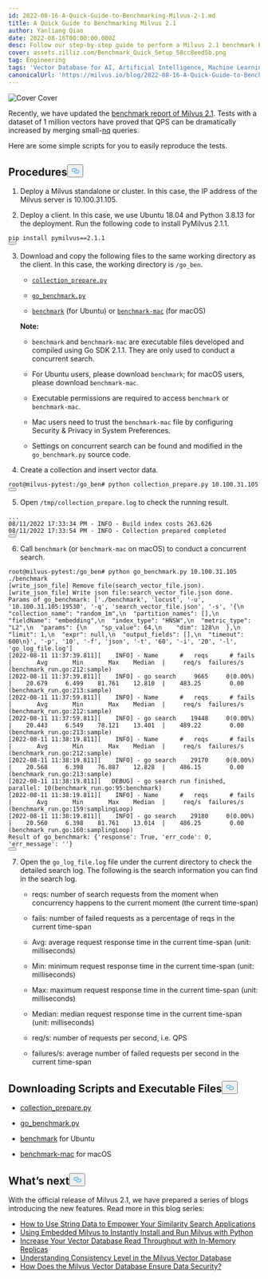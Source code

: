 ```yaml
---
id: 2022-08-16-A-Quick-Guide-to-Benchmarking-Milvus-2-1.md
title: A Quick Guide to Benchmarking Milvus 2.1
author: Yanliang Qiao
date: 2022-08-16T00:00:00.000Z
desc: Follow our step-by-step guide to perform a Milvus 2.1 benchmark by yourself.
cover: assets.zilliz.com/Benchmark_Quick_Setup_58cc8eed5b.png
tag: Engineering
tags: 'Vector Database for AI, Artificial Intelligence, Machine Learning'
canonicalUrl: 'https://milvus.io/blog/2022-08-16-A-Quick-Guide-to-Benchmarking-Milvus-2-1.md'
---
```

<p>
  <span class="img-wrapper">
    <img translate="no" src="https://assets.zilliz.com/Benchmark_Quick_Setup_58cc8eed5b.png" alt="Cover" class="doc-image" id="cover" />
    <span>Cover</span>
  </span>
</p>
<p>Recently, we have updated the <a href="https://milvus.io/docs/v2.1.x/benchmark.md">benchmark report of Milvus 2.1</a>. Tests with a dataset of 1 million vectors have proved that QPS can be dramatically increased by merging small-<a href="https://milvus.io/docs/v2.1.x/benchmark.md#Terminology">nq</a> queries.</p>
<p>Here are some simple scripts for you to easily reproduce the tests.</p>
<h2 id="Procedures" class="common-anchor-header">Procedures<button data-href="#Procedures" class="anchor-icon" translate="no">
      <svg translate="no"
        aria-hidden="true"
        focusable="false"
        height="20"
        version="1.1"
        viewBox="0 0 16 16"
        width="16"
      >
        <path
          fill="#0092E4"
          fill-rule="evenodd"
          d="M4 9h1v1H4c-1.5 0-3-1.69-3-3.5S2.55 3 4 3h4c1.45 0 3 1.69 3 3.5 0 1.41-.91 2.72-2 3.25V8.59c.58-.45 1-1.27 1-2.09C10 5.22 8.98 4 8 4H4c-.98 0-2 1.22-2 2.5S3 9 4 9zm9-3h-1v1h1c1 0 2 1.22 2 2.5S13.98 12 13 12H9c-.98 0-2-1.22-2-2.5 0-.83.42-1.64 1-2.09V6.25c-1.09.53-2 1.84-2 3.25C6 11.31 7.55 13 9 13h4c1.45 0 3-1.69 3-3.5S14.5 6 13 6z"
        ></path>
      </svg>
    </button></h2><ol>
<li><p>Deploy a Milvus standalone or cluster. In this case, the IP address of the Milvus server is 10.100.31.105.</p></li>
<li><p>Deploy a client. In this case, we use Ubuntu 18.04 and Python 3.8.13 for the deployment. Run the following code to install PyMilvus 2.1.1.</p></li>
</ol>
<pre><code translate="no">pip install pymilvus==2.1.1
<button class="copy-code-btn"></button></code></pre>
<ol start="3">
<li><p>Download and copy the following files to the same working directory as the client. In this case, the working directory is <code translate="no">/go_ben</code>.</p>
<ul>
<li><p><a href="https://github.com/milvus-io/milvus-tools/blob/main/benchmark/collection_prepare.py"><code translate="no">collection_prepare.py</code></a></p></li>
<li><p><a href="https://github.com/milvus-io/milvus-tools/blob/main/benchmark/go_benchmark.py"><code translate="no">go_benchmark.py</code></a></p></li>
<li><p><a href="https://github.com/milvus-io/milvus-tools/blob/main/benchmark/benchmark"><code translate="no">benchmark</code></a> (for Ubuntu) or <a href="https://github.com/milvus-io/milvus-tools/blob/main/benchmark/benchmark-mac"><code translate="no">benchmark-mac</code></a> (for macOS)</p></li>
</ul>
<p><strong>Note:</strong></p>
<ul>
<li><p><code translate="no">benchmark</code> and <code translate="no">benchmark-mac</code> are executable files developed and compiled using Go SDK 2.1.1. They are only used to conduct a concurrent search.</p></li>
<li><p>For Ubuntu users, please download <code translate="no">benchmark</code>; for macOS users, please download <code translate="no">benchmark-mac</code>.</p></li>
<li><p>Executable permissions are required to access <code translate="no">benchmark</code> or <code translate="no">benchmark-mac</code>.</p></li>
<li><p>Mac users need to trust the <code translate="no">benchmark-mac</code> file by configuring Security &amp; Privacy in System Preferences.</p></li>
<li><p>Settings on concurrent search can be found and modified in the <code translate="no">go_benchmark.py</code> source code.</p></li>
</ul></li>
</ol>
<ol start="4">
<li>Create a collection and insert vector data.</li>
</ol>
<pre><code translate="no">root@milvus-pytest:/go_ben<span class="hljs-comment"># python collection_prepare.py 10.100.31.105 </span>
<button class="copy-code-btn"></button></code></pre>
<ol start="5">
<li>Open <code translate="no">/tmp/collection_prepare.log</code> to check the running result.</li>
</ol>
<pre><code translate="no">...
08/11/2022 17:33:34 PM - INFO - Build index costs 263.626
08/11/2022 17:33:54 PM - INFO - Collection prepared completed
<button class="copy-code-btn"></button></code></pre>
<ol start="6">
<li>Call <code translate="no">benchmark</code> (or <code translate="no">benchmark-mac</code> on macOS) to conduct a concurrent search.</li>
</ol>
<pre><code translate="no">root@milvus-pytest:/go_ben<span class="hljs-meta"># python go_benchmark.py 10.100.31.105 ./benchmark</span>
[<span class="hljs-meta">write_json_file</span>] <span class="hljs-function">Remove <span class="hljs-title">file</span>(<span class="hljs-params">search_vector_file.json</span>).
[write_json_file] Write json <span class="hljs-keyword">file</span>:search_vector_file.json done.
Params of go_benchmark: [&#x27;./benchmark&#x27;, &#x27;locust&#x27;, &#x27;-u&#x27;, &#x27;10.100.31.105:19530&#x27;, &#x27;-q&#x27;, &#x27;search_vector_file.json&#x27;, &#x27;-s&#x27;, &#x27;</span>{\n  <span class="hljs-string">&quot;collection_name&quot;</span>: <span class="hljs-string">&quot;random_1m&quot;</span>,\n  <span class="hljs-string">&quot;partition_names&quot;</span>: [],\n  <span class="hljs-string">&quot;fieldName&quot;</span>: <span class="hljs-string">&quot;embedding&quot;</span>,\n  <span class="hljs-string">&quot;index_type&quot;</span>: <span class="hljs-string">&quot;HNSW&quot;</span>,\n  <span class="hljs-string">&quot;metric_type&quot;</span>: <span class="hljs-string">&quot;L2&quot;</span>,\n  <span class="hljs-string">&quot;params&quot;</span>: {\n    <span class="hljs-string">&quot;sp_value&quot;</span>: <span class="hljs-number">64</span>,\n    <span class="hljs-string">&quot;dim&quot;</span>: <span class="hljs-number">128</span>\n  },\n  <span class="hljs-string">&quot;limit&quot;</span>: <span class="hljs-number">1</span>,\n  <span class="hljs-string">&quot;expr&quot;</span>: <span class="hljs-literal">null</span>,\n  <span class="hljs-string">&quot;output_fields&quot;</span>: [],\n  <span class="hljs-string">&quot;timeout&quot;</span>: <span class="hljs-number">600</span>\n}<span class="hljs-string">&#x27;, &#x27;</span>-p<span class="hljs-string">&#x27;, &#x27;</span><span class="hljs-number">10&#x27;</span>, <span class="hljs-string">&#x27;-f&#x27;</span>, <span class="hljs-string">&#x27;json&#x27;</span>, <span class="hljs-string">&#x27;-t&#x27;</span>, <span class="hljs-string">&#x27;60&#x27;</span>, <span class="hljs-string">&#x27;-i&#x27;</span>, <span class="hljs-string">&#x27;20&#x27;</span>, <span class="hljs-string">&#x27;-l&#x27;</span>, <span class="hljs-string">&#x27;go_log_file.log&#x27;</span>]
[<span class="hljs-meta">2022-08-11 11:37:39.811</span>][    INFO] - Name      <span class="hljs-meta">#   reqs      # fails  |       Avg       Min       Max    Median  |     req/s  failures/s (benchmark_run.go:212:sample)</span>
[<span class="hljs-meta">2022-08-11 11:37:39.811</span>][    INFO] - go search     <span class="hljs-number">9665</span>     <span class="hljs-number">0</span>(<span class="hljs-number">0.00</span>%)  |    <span class="hljs-number">20.679</span>     <span class="hljs-number">6.499</span>    <span class="hljs-number">81.761</span>    <span class="hljs-number">12.810</span>  |    <span class="hljs-number">483.25</span>        <span class="hljs-number">0.00</span> (benchmark_run.go:<span class="hljs-number">213</span>:sample)
[<span class="hljs-meta">2022-08-11 11:37:59.811</span>][    INFO] - Name      <span class="hljs-meta">#   reqs      # fails  |       Avg       Min       Max    Median  |     req/s  failures/s (benchmark_run.go:212:sample)</span>
[<span class="hljs-meta">2022-08-11 11:37:59.811</span>][    INFO] - go search    <span class="hljs-number">19448</span>     <span class="hljs-number">0</span>(<span class="hljs-number">0.00</span>%)  |    <span class="hljs-number">20.443</span>     <span class="hljs-number">6.549</span>    <span class="hljs-number">78.121</span>    <span class="hljs-number">13.401</span>  |    <span class="hljs-number">489.22</span>        <span class="hljs-number">0.00</span> (benchmark_run.go:<span class="hljs-number">213</span>:sample)
[<span class="hljs-meta">2022-08-11 11:38:19.811</span>][    INFO] - Name      <span class="hljs-meta">#   reqs      # fails  |       Avg       Min       Max    Median  |     req/s  failures/s (benchmark_run.go:212:sample)</span>
[<span class="hljs-meta">2022-08-11 11:38:19.811</span>][    INFO] - go search    <span class="hljs-number">29170</span>     <span class="hljs-number">0</span>(<span class="hljs-number">0.00</span>%)  |    <span class="hljs-number">20.568</span>     <span class="hljs-number">6.398</span>    <span class="hljs-number">76.887</span>    <span class="hljs-number">12.828</span>  |    <span class="hljs-number">486.15</span>        <span class="hljs-number">0.00</span> (benchmark_run.go:<span class="hljs-number">213</span>:sample)
[<span class="hljs-meta">2022-08-11 11:38:19.811</span>][   DEBUG] - go search run finished, parallel: <span class="hljs-number">10</span>(benchmark_run.go:<span class="hljs-number">95</span>:benchmark)
[<span class="hljs-meta">2022-08-11 11:38:19.811</span>][    INFO] - Name      <span class="hljs-meta">#   reqs      # fails  |       Avg       Min       Max    Median  |     req/s  failures/s (benchmark_run.go:159:samplingLoop)</span>
[<span class="hljs-meta">2022-08-11 11:38:19.811</span>][    INFO] - go search    <span class="hljs-number">29180</span>     <span class="hljs-number">0</span>(<span class="hljs-number">0.00</span>%)  |    <span class="hljs-number">20.560</span>     <span class="hljs-number">6.398</span>    <span class="hljs-number">81.761</span>    <span class="hljs-number">13.014</span>  |    <span class="hljs-number">486.25</span>        <span class="hljs-number">0.00</span> (benchmark_run.go:<span class="hljs-number">160</span>:samplingLoop)
Result of go_benchmark: {<span class="hljs-string">&#x27;response&#x27;</span>: True, <span class="hljs-string">&#x27;err_code&#x27;</span>: <span class="hljs-number">0</span>, <span class="hljs-string">&#x27;err_message&#x27;</span>: <span class="hljs-string">&#x27;&#x27;</span>} 
<button class="copy-code-btn"></button></code></pre>
<ol start="7">
<li>Open the <code translate="no">go_log_file.log</code> file under the current directory to check the detailed search log. The following is the search information you can find in the search log.
<ul>
<li><p>reqs: number of search requests from the moment when concurrency happens to the current moment (the current time-span)</p></li>
<li><p>fails: number of failed requests as a percentage of reqs in the current time-span</p></li>
<li><p>Avg: average request response time in the current time-span (unit: milliseconds)</p></li>
<li><p>Min: minimum request response time in the current time-span (unit: milliseconds)</p></li>
<li><p>Max: maximum request response time in the current time-span (unit: milliseconds)</p></li>
<li><p>Median: median request response time in the current time-span (unit: milliseconds)</p></li>
<li><p>req/s: number of requests per second, i.e. QPS</p></li>
<li><p>failures/s: average number of failed requests per second in the current time-span</p></li>
</ul></li>
</ol>
<h2 id="Downloading-Scripts-and-Executable-Files" class="common-anchor-header">Downloading Scripts and Executable Files<button data-href="#Downloading-Scripts-and-Executable-Files" class="anchor-icon" translate="no">
      <svg translate="no"
        aria-hidden="true"
        focusable="false"
        height="20"
        version="1.1"
        viewBox="0 0 16 16"
        width="16"
      >
        <path
          fill="#0092E4"
          fill-rule="evenodd"
          d="M4 9h1v1H4c-1.5 0-3-1.69-3-3.5S2.55 3 4 3h4c1.45 0 3 1.69 3 3.5 0 1.41-.91 2.72-2 3.25V8.59c.58-.45 1-1.27 1-2.09C10 5.22 8.98 4 8 4H4c-.98 0-2 1.22-2 2.5S3 9 4 9zm9-3h-1v1h1c1 0 2 1.22 2 2.5S13.98 12 13 12H9c-.98 0-2-1.22-2-2.5 0-.83.42-1.64 1-2.09V6.25c-1.09.53-2 1.84-2 3.25C6 11.31 7.55 13 9 13h4c1.45 0 3-1.69 3-3.5S14.5 6 13 6z"
        ></path>
      </svg>
    </button></h2><ul>
<li><p><a href="https://github.com/milvus-io/milvus-tools/blob/main/benchmark/collection_prepare.py">collection_prepare.py</a></p></li>
<li><p><a href="https://github.com/milvus-io/milvus-tools/blob/main/benchmark/go_benchmark.py">go_benchmark.py</a></p></li>
<li><p><a href="https://github.com/milvus-io/milvus-tools/blob/main/benchmark/benchmark">benchmark</a> for Ubuntu</p></li>
<li><p><a href="https://github.com/milvus-io/milvus-tools/blob/main/benchmark/benchmark-mac">benchmark-mac</a> for macOS</p></li>
</ul>
<h2 id="Whats-next" class="common-anchor-header">What’s next<button data-href="#Whats-next" class="anchor-icon" translate="no">
      <svg translate="no"
        aria-hidden="true"
        focusable="false"
        height="20"
        version="1.1"
        viewBox="0 0 16 16"
        width="16"
      >
        <path
          fill="#0092E4"
          fill-rule="evenodd"
          d="M4 9h1v1H4c-1.5 0-3-1.69-3-3.5S2.55 3 4 3h4c1.45 0 3 1.69 3 3.5 0 1.41-.91 2.72-2 3.25V8.59c.58-.45 1-1.27 1-2.09C10 5.22 8.98 4 8 4H4c-.98 0-2 1.22-2 2.5S3 9 4 9zm9-3h-1v1h1c1 0 2 1.22 2 2.5S13.98 12 13 12H9c-.98 0-2-1.22-2-2.5 0-.83.42-1.64 1-2.09V6.25c-1.09.53-2 1.84-2 3.25C6 11.31 7.55 13 9 13h4c1.45 0 3-1.69 3-3.5S14.5 6 13 6z"
        ></path>
      </svg>
    </button></h2><p>With the official release of Milvus 2.1, we have prepared a series of blogs introducing the new features. Read more in this blog series:</p>
<ul>
<li><a href="https://milvus.io/blog/2022-08-08-How-to-use-string-data-to-empower-your-similarity-search-applications.md">How to Use String Data to Empower Your Similarity Search Applications</a></li>
<li><a href="https://milvus.io/blog/embedded-milvus.md">Using Embedded Milvus to Instantly Install and Run Milvus with Python</a></li>
<li><a href="https://milvus.io/blog/in-memory-replicas.md">Increase Your Vector Database Read Throughput with In-Memory Replicas</a></li>
<li><a href="https://milvus.io/blog/understanding-consistency-levels-in-the-milvus-vector-database.md">Understanding Consistency Level in the Milvus Vector Database</a></li>
<li><a href="https://milvus.io/blog/data-security.md">How Does the Milvus Vector Database Ensure Data Security?</a></li>
</ul>
